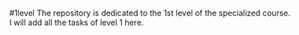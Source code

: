 #1level
The repository is dedicated to the 1st level of the specialized course. I will add all the tasks of level 1 here.
